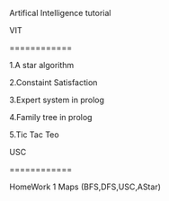 Artifical Intelligence tutorial

VIT

============

1.A star algorithm

2.Constaint Satisfaction

3.Expert system in prolog

4.Family tree in prolog

5.Tic Tac Teo

USC

============

HomeWork 1 Maps (BFS,DFS,USC,AStar)